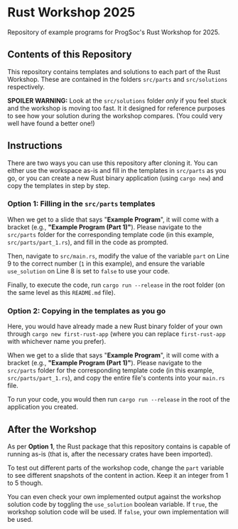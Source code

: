 # Rust Workshop 2025

Repository of example programs for ProgSoc's Rust Workshop for 2025.

## Contents of this Repository

This repository contains templates and solutions to each part of the Rust Workshop.
These are contained in the folders `src/parts` and `src/solutions` respectively.

**SPOILER WARNING:**
Look at the `src/solutions` folder *only* if you feel stuck and the workshop is moving too fast.
It it designed for reference purposes to see how your solution during the workshop compares.
(You could very well have found a better one!)

## Instructions

There are two ways you can use this repository after cloning it.
You can either use the workspace as-is and fill in the templates in `src/parts` as you go,
or you can create a new Rust binary application (using `cargo new`) and copy the templates in step by step.

### Option 1: Filling in the `src/parts` templates

When we get to a slide that says "**Example Program**",
it will come with a bracket (e.g., **"Example Program (Part 1)"**).
Please navigate to the `src/parts` folder for the corresponding template code
(in this example, `src/parts/part_1.rs`), and fill in the code as prompted.

Then, navigate to `src/main.rs`, modify the value of the variable `part` on Line 9 to the correct number
(`1` in this example), and ensure the variable `use_solution` on Line 8 is set to `false` to use your code.

Finally, to execute the code, run `cargo run --release` in the root folder
(on the same level as this `README.md` file).

### Option 2: Copying in the templates as you go

Here, you would have already made a new Rust binary folder of your own through `cargo new first-rust-app`
(where you can replace `first-rust-app` with whichever name you prefer).

When we get to a slide that says "**Example Program**",
it will come with a bracket (e.g., **"Example Program (Part 1)"**).
Please navigate to the `src/parts` folder for the corresponding template code
(in this example, `src/parts/part_1.rs`), and copy the entire file's contents into your `main.rs` file.

To run your code, you would then run `cargo run --release` in the root of the application you created.

## After the Workshop

As per **Option 1**, the Rust package that this repository contains is capable of running as-is
(that is, after the necessary crates have been imported).

To test out different parts of the workshop code, change the `part` variable to see different snapshots
of the content in action. Keep it an integer from 1 to 5 though.

You can even check your own implemented output against the workshop solution code by
toggling the `use_solution` boolean variable. If `true`, the workshop solution code will be used.
If `false`, your own implementation will be used.
